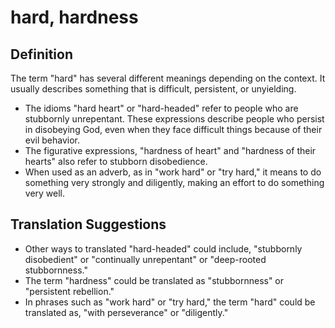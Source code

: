 # hard, hardness

## Definition

The term "hard" has several different meanings depending on the context. It usually describes something that is difficult, persistent, or unyielding.

* The idioms "hard heart" or "hard-headed" refer to people who are stubbornly unrepentant. These expressions describe people who persist in disobeying God, even when they face difficult things because of their evil behavior.
* The figurative expressions, "hardness of heart" and "hardness of their hearts" also refer to stubborn disobedience.
* When used as an adverb, as in "work hard" or "try hard," it means to do something very strongly and diligently, making an effort to do something very well.


## Translation Suggestions



* Other ways to translated "hard-headed" could include, "stubbornly disobedient" or "continually unrepentant" or "deep-rooted stubbornness."
* The term "hardness" could be translated as "stubbornness" or "persistent rebellion."
* In phrases such as "work hard" or "try hard," the term "hard" could be translated as, "with perseverance" or "diligently."